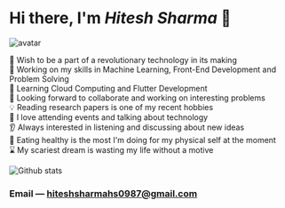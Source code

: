 


# Hi there, I'm *Hitesh Sharma* 👋



![avatar](https://user-images.githubusercontent.com/85629794/171078603-d5ceddf8-d5df-43f9-b38f-56bfce8c2ab4.jpg)<br>




🎯 Wish to be a part of a revolutionary technology in its making                                                                                
🔭 Working on my skills in Machine Learning, Front-End Development and Problem Solving                                                              
🌱 Learning Cloud Computing and Flutter Development                                                                           
👀 Looking forward to collaborate and working on interesting problems                                                           
💡 Reading research papers is one of my recent hobbies                                           
🎫 I love attending events and talking about technology                                              
👂 Always interested in listening and discussing about new ideas                                      
🍎 Eating healthy is the most I'm doing for my physical self at the moment                                                   
⌛ My scariest dream is wasting my life without a motive                                                                     

![Github stats](https://github-readme-stats.vercel.app/api?username=HiteshSharma)


### Email — hiteshsharmahs0987@gmail.com
